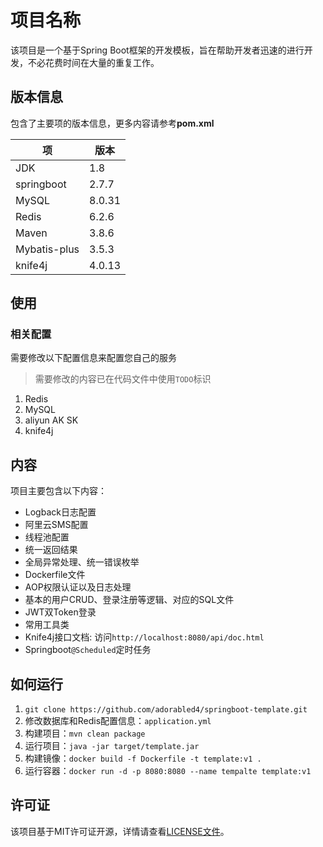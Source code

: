 # 项目名称

该项目是一个基于Spring Boot框架的开发模板，旨在帮助开发者迅速的进行开发，不必花费时间在大量的重复工作。

## 版本信息

包含了主要项的版本信息，更多内容请参考**pom.xml**

| 项            | 版本     |
|--------------|--------|
| JDK          | 1.8    |
| springboot   | 2.7.7  |
| MySQL        | 8.0.31 |
| Redis        | 6.2.6  |
| Maven        | 3.8.6  |
| Mybatis-plus | 3.5.3  |
| knife4j      | 4.0.13 |

## 使用

### 相关配置

需要修改以下配置信息来配置您自己的服务

> 需要修改的内容已在代码文件中使用`TODO`标识

1. Redis
2. MySQL
3. aliyun AK SK
4. knife4j

## 内容

项目主要包含以下内容：

- Logback日志配置
- 阿里云SMS配置
- 线程池配置
- 统一返回结果
- 全局异常处理、统一错误枚举
- Dockerfile文件
- AOP权限认证以及日志处理
- 基本的用户CRUD、登录注册等逻辑、对应的SQL文件
- JWT双Token登录
- 常用工具类
- Knife4j接口文档: 访问`http://localhost:8080/api/doc.html`
- Springboot`@Scheduled`定时任务


## 如何运行

1. `git clone https://github.com/adorabled4/springboot-template.git`
2. 修改数据库和Redis配置信息：`application.yml`
3. 构建项目：`mvn clean package`
4. 运行项目：`java -jar target/template.jar`
5. 构建镜像：`docker build -f Dockerfile -t template:v1 .`
6. 运行容器：`docker run -d -p 8080:8080 --name tempalte template:v1`


## 许可证

该项目基于MIT许可证开源，详情请查看[LICENSE文件](./LICENSE)。